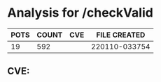 # Analysis for /checkValid
| POTS | COUNT | CVE | FILE CREATED |
|---|---|---|---|
| 19 | 592 | | 220110-033754 |

## CVE: 